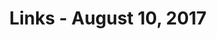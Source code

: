 ---
title: Links - August 10, 2017
layout: links
category: links
articles:
  - title: "The End of Typing: The Next Billion Mobile Users Will Rely on Video and Voice"
    author: Eric Bellman
    source: The Wall Street Journal
    url: https://www.wsj.com/articles/the-end-of-typing-the-internets-next-billion-users-will-use-video-and-voice-1502116070
    note: My experience of technology, and that of most readers of this blog, is one predicated on high speed access, tens, if not hundreds of gigabytes of storage, and last generation processors paired with large amounts of memory. How does the internet work when "fast" means you're streaming over 2G? What do your apps store when the drive on your phone holds only a couple of gigs? How do you find content your when you're illiterate? This article doesn't try (and can't!) answer these questions, but provides data and anecdotes of why they are questions worth asking.
    tags:
        - Economics
        - Technology
  - title: Our Broken Economy, in One Simple Chart
    author: David Leonhardt
    source: The New York Times
    url: https://www.nytimes.com/interactive/2017/08/07/opinion/leonhardt-income-inequality.html
    note: That's trickle down economics for you. Not only is the US economy growing at a slower rate, but it is also growing extremely unequally. Intuitively, these curves should have negative slopes - it is much easier to find an opportunity to grow $100 into $102 than to turn $1M into $1.02M - so what changed in this complex system that lead us to the current state? Rules over wealth and wages are diverging more and more.
    tags:
        - Economics
        - Politics
  - title: The Fallacy of Biological Determinism
    author: Albert Wenger
    source: Continuations
    url: http://continuations.com/post/163879876635/the-fallacy-of-biological-determinism
    note: "I have tried to avoid the discussion about the [Google memo](https://gizmodo.com/exclusive-heres-the-full-10-page-anti-diversity-screed-1797564320) from last week, so I have read very few articles (and sadly way too many tweets) on the topic. I know I disagree with the author, and reading _N_ think pieces won't change that, so I've tried to shut it off. However, I read almost every post on Continuations, and Albert's take seems like a sober response: we have overcome economic, historical and technological determinism, so it seems logical that even if the biological determinism implied by Damore (the memo's author) were real, we could overcome them with... wait for it... technology!"
    tags:
        - Politics
        - Business
        - Culture
  - title: GAFA's org structures as a platform for growth
    author: Benedict Evans
    url: http://ben-evans.com/benedictevans/2017/8/9/gafas-org-structures-as-a-platform-for-growth
    note: Organizational behavior is insane. Moving thousands of people towards a common goal is hard, and I hadn't thought about how insane this 10x personnel increase that Evans brings up is. You should listen to the [related podcast](https://a16z.com/2017/08/07/strategy-tactics-large-companies-management), and if you haven't read Sinofsky's [Functional versus Unit Organizations](https://medium.learningbyshipping.com/functional-versus-unit-organizations-6b82bfbaa57), you should probably do that first.
    tags:
        - Technology
        - Business
  - title: Modern American elites have come to favour inconspicuous consumption
    note: This article argues that "modern American elites recoiled from accumulating mere goods now that globalisation has made them affordable to the middle class" and are instead now spending their money inconspicously - buying experiences, and high social value items instead. I don't know if I buy the argument, but I guess I'll have to read the book. I have also been meaning to read Veblen for a while, but that's a bit denser.
    source: The Economist
    url: https://www.economist.com/news/books-and-arts/21725751-new-book-looks-how-expenditure-has-changed-among-americas-affluent-modern-american
    tags:
        - Economics
  - title: Fewer Immigrants Mean More Jobs? Not So, Economists Say
    author: Binyamin Appelbaum
    source: The New York Times
    url: https://www.nytimes.com/2017/08/03/us/politics/legal-immigration-jobs-economy.html
    note: Usually I am biased when talking about economics, but this argument wouldn't help me anyway. Letting low skill workers come in help the US, too, as they generate business and grow the pie for everyone else. It's not a zero sum game.
    tags:
        - Economics
        - Immigration
  - title: English language and American solipsism
    author: Branko Milanovic
    source: globalinequality
    url: https://glineq.blogspot.com/2017/08/english-language-and-american-solipsism.html
    note: Is it good for your country that everyone else speaks your language, and that the majority of the population can virtually ignore what's going on outside its borders? I've always argued that it is not. Branko agrees with me. The average American is isolated in their culture. Relatedly, if they can't find things on maps, they're [less likely to want to use diplomacy as a solution.](https://www.nytimes.com/interactive/2017/05/14/upshot/if-americans-can-find-north-korea-on-a-map-theyre-more-likely-to-prefer-diplomacy.html) That's bad.
    tags:
        - Politics
        - Nationalism
  - title: The Eddie Murphy Rule (Podcast)
    source: Planet Money
    url: http://www.npr.org/sections/money/2017/08/02/541157778/episode-471-the-eddie-murphy-rule
    note: Among other things, this made me think of the opening chapter of Flash Boys, and how the crazy floors of stock and commodity exchanges are  not what they used to be. Now I want to go watch Trading Places. (Also, Roman Mars on Planet Money? More of that, please.)
    tags:
        - Podcasts
        - Economics
  - title: The Stethoscope (Podcast)
    source: 99% Invisible
    url: http://99percentinvisible.org/episode/the-stethoscope/
    note: Speaking of Roman Mars... I think this episode represents well what I like so much about his podcast. A mix between a history class (who invented the Stethoscope?), a design review (how can you improve upon the original rolled up notebook?), modern culture (why do doctors wear their stethoscopes around their shoulders?), and a bunch of interesting interviews. Worth the 20 minutes.
    tags:
        - Podcasts
        - Science
        - Nature
        - History
  - title: "City maps from tourists’ feelings"
    author: Beñat Arregi
    url: http://barregi.com/airbnbmaps
    note: Using Airbnb ratings to visualize a visitor's experience of a city is an interesting idea. Understanding neighborhoods, and social problems (just look at the Tenderloin in the SF visualization!)
    tags:
        - Urban
        - Data Visualization
---